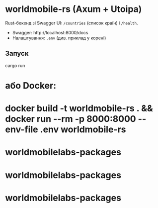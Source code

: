 # worldmobile-rs (Axum + Utoipa)
Rust-бекенд зі Swagger UI: `/countries` (список країн) і `/health`.
- Swagger: http://localhost:8000/docs
- Налаштування: `.env` (див. приклад у корені)

## Запуск
cargo run
# або Docker:
# docker build -t worldmobile-rs . && docker run --rm -p 8000:8000 --env-file .env worldmobile-rs
# worldmobilelabs-packages
# worldmobilelabs-packages
# worldmobilelabs-packages
